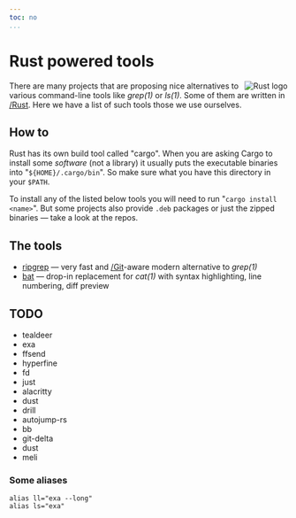 ```yaml
---
toc: no
...
```


# Rust powered tools

<img style="background-color: white; float: right;" alt="Rust logo" src="https://www.rust-lang.org/static/images/rust-logo-blk.svg">

There are many projects that are proposing nice alternatives to various command-line tools like *grep(1)* or *ls(1)*. Some of them are written in [/Rust](). Here we have a list of such tools those we use ourselves.

## How to

Rust has its own build tool called "cargo". When you are asking Cargo to install some *software* (not a library) it usually puts the executable binaries into "`${HOME}/.cargo/bin`". So make sure what you have this directory in your `$PATH`.

To install any of the listed below tools you will need to run "`cargo install <name>`". But some projects also provide `.deb` packages or just the zipped binaries — take a look at the repos.

## The tools

- [ripgrep](https://github.com/BurntSushi/ripgrep) — very fast and [/Git]()-aware modern alternative to *grep(1)*
- [bat](https://github.com/sharkdp/bat) — drop-in replacement for *cat(1)* with syntax highlighting, line numbering, diff preview

## TODO

- tealdeer
- exa
- ffsend
- hyperfine
- fd
- just
- alacritty
- dust
- drill
- autojump-rs
- bb
- git-delta
- dust
- meli

### Some aliases

```
alias ll="exa --long"
alias ls="exa"
```
